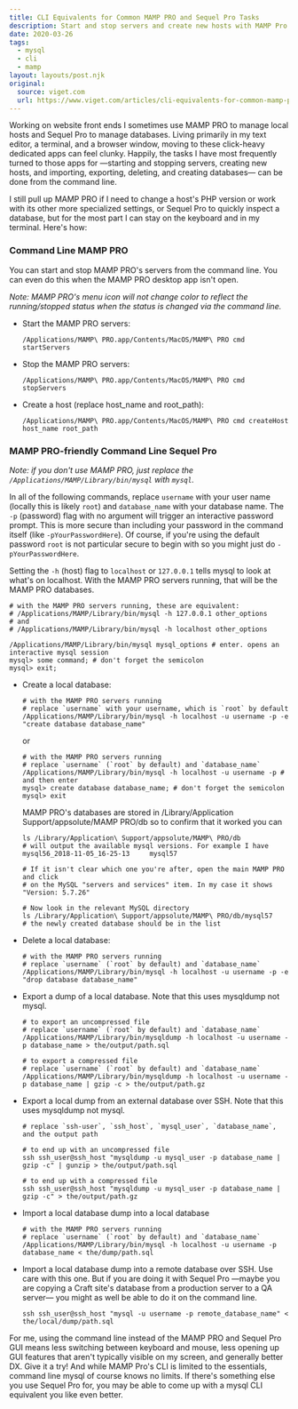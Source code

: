```yaml
---
title: CLI Equivalents for Common MAMP PRO and Sequel Pro Tasks
description: Start and stop servers and create new hosts with MAMP Pro's CLI commands; create, delete, export, and import SQL databases with mysql
date: 2020-03-26
tags:
  - mysql
  - cli
  - mamp
layout: layouts/post.njk
original:
  source: viget.com
  url: https://www.viget.com/articles/cli-equivalents-for-common-mamp-pro-and-sequel-pro-tasks/
---
```


Working on website front ends I sometimes use MAMP PRO to manage local hosts and Sequel Pro to manage databases. Living primarily in my text editor, a terminal, and a browser window, moving to these click-heavy dedicated apps can feel clunky. Happily, the tasks I have most frequently turned to those apps for —starting and stopping servers, creating new hosts, and importing, exporting, deleting, and creating databases— can be done from the command line.

I still pull up MAMP PRO if I need to change a host's PHP version or work with its other more specialized settings, or Sequel Pro to quickly inspect a database, but for the most part I can stay on the keyboard and in my terminal. Here's how:

### Command Line MAMP PRO

You can start and stop MAMP PRO's servers from the command line. You can even do this when the MAMP PRO desktop app isn't open.

*Note:* *MAMP PRO's menu icon will not change color to reflect the running/stopped status when the status is changed via the command line.*

- Start the MAMP PRO servers:
    ```shell
    /Applications/MAMP\ PRO.app/Contents/MacOS/MAMP\ PRO cmd startServers
    ```
- Stop the MAMP PRO servers:
    ```shell
    /Applications/MAMP\ PRO.app/Contents/MacOS/MAMP\ PRO cmd stopServers
    ```
- Create a host (replace host_name and root_path):
    ```shell
    /Applications/MAMP\ PRO.app/Contents/MacOS/MAMP\ PRO cmd createHost host_name root_path
    ```

### MAMP PRO-friendly Command Line Sequel Pro

*Note: if you don't use MAMP PRO, just replace the `/Applications/MAMP/Library/bin/mysql` with `mysql`.*

In all of the following commands, replace `username` with your user name (locally this is likely `root`) and `database_name` with your database name. The `-p` (password) flag with no argument will trigger an interactive password prompt. This is more secure than including your password in the command itself (like `-pYourPasswordHere`). Of course, if you're using the default password `root` is not particular secure to begin with so you might just do `-pYourPasswordHere`.

Setting the `-h` (host) flag to `localhost` or `127.0.0.1` tells mysql to look at what's on localhost. With the MAMP PRO servers running, that will be the MAMP PRO databases.

```shell
# with the MAMP PRO servers running, these are equivalent:
# /Applications/MAMP/Library/bin/mysql -h 127.0.0.1 other_options
# and
# /Applications/MAMP/Library/bin/mysql -h localhost other_options

/Applications/MAMP/Library/bin/mysql mysql_options # enter. opens an interactive mysql session
mysql> some command; # don't forget the semicolon
mysql> exit;
```

- Create a local database:
    ```shell
    # with the MAMP PRO servers running
    # replace `username` with your username, which is `root` by default
    /Applications/MAMP/Library/bin/mysql -h localhost -u username -p -e "create database database_name"
    ```
    or
    ```shell
    # with the MAMP PRO servers running
    # replace `username` (`root` by default) and `database_name`
    /Applications/MAMP/Library/bin/mysql -h localhost -u username -p # and then enter
    mysql> create database database_name; # don't forget the semicolon
    mysql> exit
    ```
    MAMP PRO's databases are stored in /Library/Application Support/appsolute/MAMP PRO/db so to confirm that it worked you can
    ```shell
    ls /Library/Application\ Support/appsolute/MAMP\ PRO/db
    # will output the available mysql versions. For example I have
    mysql56_2018-11-05_16-25-13     mysql57

    # If it isn't clear which one you're after, open the main MAMP PRO and click
    # on the MySQL "servers and services" item. In my case it shows "Version: 5.7.26"

    # Now look in the relevant MySQL directory
    ls /Library/Application\ Support/appsolute/MAMP\ PRO/db/mysql57
    # the newly created database should be in the list
    ```
- Delete a local database:
    ```shell
    # with the MAMP PRO servers running
    # replace `username` (`root` by default) and `database_name`
    /Applications/MAMP/Library/bin/mysql -h localhost -u username -p -e "drop database database_name"
    ```
- Export a dump of a local database. Note that this uses mysqldump not mysql.
    ```shell
    # to export an uncompressed file
    # replace `username` (`root` by default) and `database_name`
    /Applications/MAMP/Library/bin/mysqldump -h localhost -u username -p database_name > the/output/path.sql

    # to export a compressed file
    # replace `username` (`root` by default) and `database_name`
    /Applications/MAMP/Library/bin/mysqldump -h localhost -u username -p database_name | gzip -c > the/output/path.gz
    ```
- Export a local dump from an external database over SSH. Note that this uses mysqldump not mysql.
    ```shell
    # replace `ssh-user`, `ssh_host`, `mysql_user`, `database_name`, and the output path

    # to end up with an uncompressed file
    ssh ssh_user@ssh_host "mysqldump -u mysql_user -p database_name | gzip -c" | gunzip > the/output/path.sql

    # to end up with a compressed file
    ssh ssh_user@ssh_host "mysqldump -u mysql_user -p database_name | gzip -c" > the/output/path.gz
    ```
- Import a local database dump into a local database
    ```shell
    # with the MAMP PRO servers running
    # replace `username` (`root` by default) and `database_name`
    /Applications/MAMP/Library/bin/mysql -h localhost -u username -p database_name < the/dump/path.sql
    ```
- Import a local database dump into a remote database over SSH. Use care with this one. But if you are doing it with Sequel Pro —maybe you are copying a Craft site's database from a production server to a QA server— you might as well be able to do it on the command line.
    ```shell
    ssh ssh_user@ssh_host "mysql -u username -p remote_database_name" < the/local/dump/path.sql
    ```

For me, using the command line instead of the MAMP PRO and Sequel Pro GUI means less switching between keyboard and mouse, less opening up GUI features that aren't typically visible on my screen, and generally better DX. Give it a try! And while MAMP Pro's CLI is limited to the essentials, command line mysql of course knows no limits. If there's something else you use Sequel Pro for, you may be able to come up with a mysql CLI equivalent you like even better.